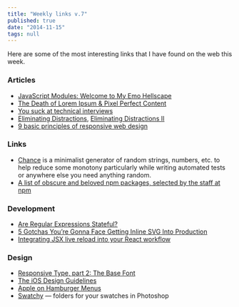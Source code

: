 ```yaml
---
title: "Weekly links v.7"
published: true
date: "2014-11-15"
tags: null
---
```


Here are some of the most interesting links that I have found on the web this week.

### Articles

- [JavaScript Modules: Welcome to My Emo Hellscape](https://medium.com/@trek/last-week-i-had-a-small-meltdown-on-twitter-about-npms-future-plans-around-front-end-packaging-b424dd8d367a)
- [The Death of Lorem Ipsum & Pixel Perfect Content](http://bradfrost.com/blog/link/the-death-of-lorem-ipsum-pixel-perfect-content/)
- [You suck at technical interviews](http://seldo.com/weblog/2014/08/26/you_suck_at_technical_interviews)
- [Eliminating Distractions](http://davidwalsh.name/eliminating-distractions), [Eliminating Distractions II](http://davidwalsh.name/eliminating-distractions-again)
- [9 basic principles of responsive web design](http://blog.froont.com/9-basic-principles-of-responsive-web-design/)

### Links

- [Chance](http://chancejs.com/) is a minimalist generator of random strings, numbers, etc. to help reduce some monotony particularly while writing automated tests or anywhere else you need anything random.
- [A list of obscure and beloved npm packages, selected by the staff at npm](https://www.npmjs.org/package/npm-collection-staff-picks)

### Development

- [Are Regular Expressions Stateful?](http://ponyfoo.com/articles/stateful-regular-expressions)
- [5 Gotchas You’re Gonna Face Getting Inline SVG Into Production](http://css-tricks.com/gotchas-on-getting-svg-into-production/)
- [Integrating JSX live reload into your React workflow](http://gaearon.github.io/react-hot-loader/)

### Design

- [Responsive Type, part 2: The Base Font](http://8gramgorilla.com/responsive-type-part-2-the-base-font/)
- [The iOS Design Guidelines](http://iosdesign.ivomynttinen.com/)
- [Apple on Hamburger Menus](http://blog.manbolo.com/2014/06/30/apple-on-hamburger-menus)
- [Swatchy](http://swatchy.github.io/) — folders for your swatches in Photoshop
